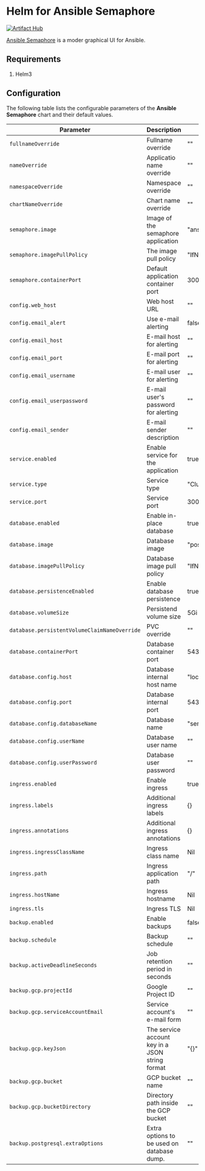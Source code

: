 # Helm for Ansible Semaphore
[![Artifact Hub](https://img.shields.io/endpoint?url=https://artifacthub.io/badge/repository/semaphore)](https://artifacthub.io/packages/search?repo=semaphore)

[Ansible Semaphore](https://ansible-semaphore.com/) is a moder graphical UI for Ansible.


## Requirements
1. Helm3


## Configuration

The following table lists the configurable parameters of the **Ansible Semaphore** chart and their default values.

| Parameter                             | Description                                   | Default                                                    |
| -------------------------------       | -------------------------------               | ---------------------------------------------------------- |
| `fullnameOverride`                    | Fullname override                             | ""                                           |
| `nameOverride`                        | Applicatio name override                      | ""                                           |
| `namespaceOverride`                   | Namespace override                            | ""                                           |
| `chartNameOverride`                   | Chart name override                           | ""                                           |
| `semaphore.image`                     | Image of the semaphore application            | "ansiblesemaphore/semaphore:v2.8.22" |
| `semaphore.imagePullPolicy`           | The image pull policy                         | "IfNotPresent" |
| `semaphore.containerPort`             | Default application container port            | 3000 |
| `config.web_host`                     | Web host URL                                  | "" |
| `config.email_alert`                  | Use e-mail alerting                           | false |
| `config.email_host`                   | E-mail host for alerting                      | "" |
| `config.email_port`                   | E-mail port for alerting                      | "" |
| `config.email_username`               | E-mail user for alerting                      | "" |
| `config.email_userpassword`           | E-mail user's password for alerting           | "" |
| `config.email_sender`                 | E-mail sender description                     | "" |
| `service.enabled`                     | Enable service for the application            | true |
| `service.type`                        | Service type                                  | "ClusterIP" |
| `service.port`                        | Service port                                  | 3000 |
| `database.enabled`                    | Enable in-place database                      | true |
| `database.image`                      | Database image                                | "postgres:14-alpine" |
| `database.imagePullPolicy`            | Database image pull policy                    | "IfNotPresent" |
| `database.persistenceEnabled`         | Enable database persistence                   | true |
| `database.volumeSize`                 | Persistend volume size                        | 5Gi |
| `database.persistentVolumeClaimNameOverride`  | PVC override                          | "" |
| `database.containerPort`              | Database container port                       | 5432 |
| `database.config.host`                | Database internal host name                   | "localhost" |
| `database.config.port`                | Database internal port                        | 5432 |
| `database.config.databaseName`        | Database name                                 | "semaphore" |
| `database.config.userName`            | Database user name                            | "" |
| `database.config.userPassword`        | Database user password                        | "" |
| `ingress.enabled`                     | Enable ingress                                | true |
| `ingress.labels`                      | Additional ingress labels                     | {} |
| `ingress.annotations`                 | Additional ingress annotations                | {} |
| `ingress.ingressClassName`            | Ingress class name                            | Nil |
| `ingress.path`                        | Ingress application path                      | "/" |
| `ingress.hostName`                    | Ingress hostname                              | Nil |
| `ingress.tls`                         | Ingress TLS                                   | Nil |
| `backup.enabled`                      | Enable backups                                | false |
| `backup.schedule`                     | Backup schedule                               | "" |
| `backup.activeDeadlineSeconds`        | Job retention period in seconds               | "" |
| `backup.gcp.projectId`                | Google Project ID                             | "" |
| `backup.gcp.serviceAccountEmail`      | Service account's e-mail form                 | "" |
| `backup.gcp.keyJson`                  | The service account key in a JSON string format  | "{}" |
| `backup.gcp.bucket`                   | GCP bucket name                               | "" |
| `backup.gcp.bucketDirectory`          | Directory path inside the GCP bucket          | "" |
| `backup.postgresql.extraOptions`      | Extra options to be used on database dump.    | "" |

